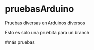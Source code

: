 # pruebasArduino
Pruebas diversas en Arduinos diversos

Esto es sólo una pruebita para un branch

#más pruebas
